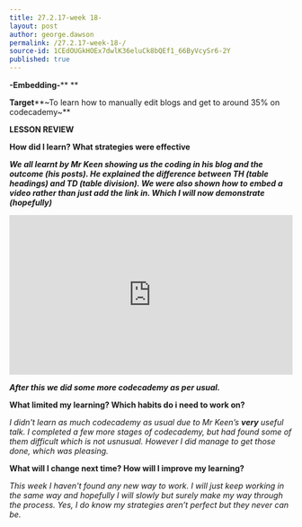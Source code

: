 ```yaml
---
title: 27.2.17-week 18-
layout: post
author: george.dawson
permalink: /27.2.17-week-18-/
source-id: 1CEdOUGkHOEx7dwlK36eluCk8bQEf1_66ByVcySr6-2Y
published: true
---
```

**-Embedding-****			**

**Target****~To learn how to manually edit blogs and get to around 35% on codecademy~**

**LESSON REVIEW**

**How did I learn? What strategies were effective**

**_We all learnt by Mr Keen showing us the coding in his blog and the outcome (his posts). He explained the difference between TH (table headings) and TD (table division). We were also shown how to embed a video rather than just add the link in. Which I will now demonstrate (hopefully)_**
<div style="position:relative;height:0;padding-bottom:56.25%"><iframe src="https://www.youtube.com/embed/VKmG6zkADW8?ecver=2" width="640" height="360" frameborder="0" style="position:absolute;width:100%;height:100%;left:0" allowfullscreen></iframe></div>

**_After this we did some more codecademy as per usual._**

**What limited my learning? Which habits do i need to work on?**

*I didn't learn as much codecademy as usual due to Mr Keen’s  **very** useful talk.  I completed a few more stages of codecademy, but had found some of them difficult which is not usnusual. However I did manage to get those done, which was pleasing.*

**What will I change next time? How will I improve my learning?**

*This week I haven't found any new way to work. I will just keep working in the same way and hopefully I will slowly but surely make my way through the process. Yes, I do know my strategies aren’t perfect but they never can be.*

